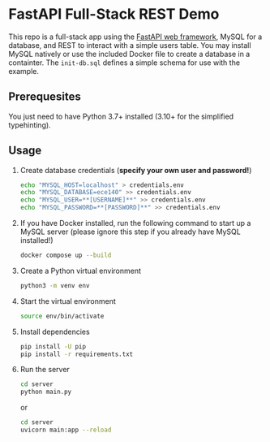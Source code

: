 # FastAPI Full-Stack REST Demo

This repo is a full-stack app using the [FastAPI web framework](https://fastapi.tiangolo.com), MySQL for a database, and REST to interact with a simple users table. You may install MySQL natively or use the included Docker file to create a database in a containter. The `init-db.sql` defines a simple schema for use with the example.

## Prerequesites

You just need to have Python 3.7+ installed (3.10+ for the simplified typehinting).

## Usage

1. Create database credentials (**specify your own user and password!**)

    ```bash
    echo "MYSQL_HOST=localhost" > credentials.env
    echo "MYSQL_DATABASE=ece140" >> credentials.env
    echo "MYSQL_USER=**[USERNAME]**" >> credentials.env
    echo "MYSQL_PASSWORD=**[PASSWORD]**" >> credentials.env
    ```

2. If you have Docker installed, run the following command to start up a MySQL server (please ignore this step if you already have MySQL installed!)

    ```bash
    docker compose up --build
    ```

3. Create a Python virtual environment

    ```bash
    python3 -m venv env
    ```

4. Start the virtual environment

    ```bash
    source env/bin/activate
    ```

5. Install dependencies

    ```bash
    pip install -U pip
    pip install -r requirements.txt
    ```

6. Run the server

    ```bash
    cd server
    python main.py
    ```

    or

    ```bash
    cd server
    uvicorn main:app --reload
    ```
